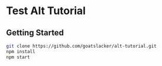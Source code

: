 # Test Alt Tutorial

## Getting Started

```bash
git clone https://github.com/goatslacker/alt-tutorial.git
npm install
npm start
